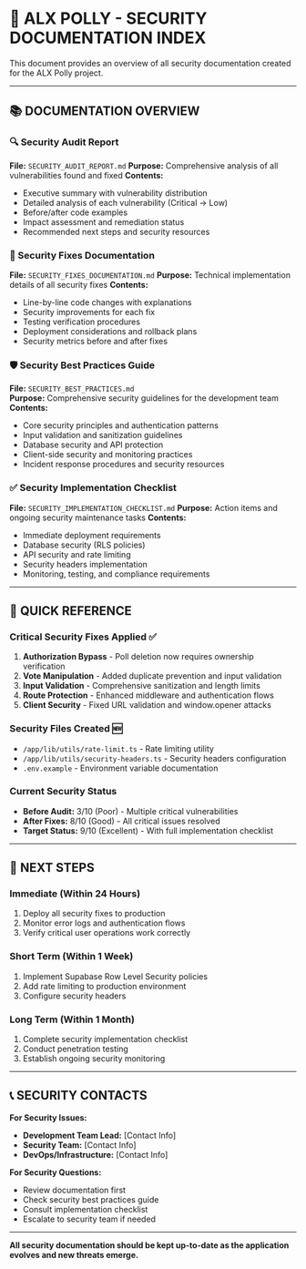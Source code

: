# 📄 ALX POLLY - SECURITY DOCUMENTATION INDEX

This document provides an overview of all security documentation created for the ALX Polly project.

---

## 📚 DOCUMENTATION OVERVIEW

### 🔍 Security Audit Report
**File:** `SECURITY_AUDIT_REPORT.md`
**Purpose:** Comprehensive analysis of all vulnerabilities found and fixed
**Contents:**
- Executive summary with vulnerability distribution
- Detailed analysis of each vulnerability (Critical → Low)
- Before/after code examples
- Impact assessment and remediation status
- Recommended next steps and security resources

### 🔧 Security Fixes Documentation  
**File:** `SECURITY_FIXES_DOCUMENTATION.md`
**Purpose:** Technical implementation details of all security fixes
**Contents:**
- Line-by-line code changes with explanations
- Security improvements for each fix
- Testing verification procedures
- Deployment considerations and rollback plans
- Security metrics before and after fixes

### 🛡️ Security Best Practices Guide
**File:** `SECURITY_BEST_PRACTICES.md`  
**Purpose:** Comprehensive security guidelines for the development team
**Contents:**
- Core security principles and authentication patterns
- Input validation and sanitization guidelines
- Database security and API protection
- Client-side security and monitoring practices
- Incident response procedures and security resources

### ✅ Security Implementation Checklist
**File:** `SECURITY_IMPLEMENTATION_CHECKLIST.md`
**Purpose:** Action items and ongoing security maintenance tasks
**Contents:**
- Immediate deployment requirements
- Database security (RLS policies)
- API security and rate limiting
- Security headers implementation
- Monitoring, testing, and compliance requirements

---

## 🔑 QUICK REFERENCE

### Critical Security Fixes Applied ✅
1. **Authorization Bypass** - Poll deletion now requires ownership verification
2. **Vote Manipulation** - Added duplicate prevention and input validation  
3. **Input Validation** - Comprehensive sanitization and length limits
4. **Route Protection** - Enhanced middleware and authentication flows
5. **Client Security** - Fixed URL validation and window.opener attacks

### Security Files Created 🆕
- `/app/lib/utils/rate-limit.ts` - Rate limiting utility
- `/app/lib/utils/security-headers.ts` - Security headers configuration
- `.env.example` - Environment variable documentation

### Current Security Status
- **Before Audit:** 3/10 (Poor) - Multiple critical vulnerabilities
- **After Fixes:** 8/10 (Good) - All critical issues resolved
- **Target Status:** 9/10 (Excellent) - With full implementation checklist

---

## 🎯 NEXT STEPS

### Immediate (Within 24 Hours)
1. Deploy all security fixes to production
2. Monitor error logs and authentication flows
3. Verify critical user operations work correctly

### Short Term (Within 1 Week)  
1. Implement Supabase Row Level Security policies
2. Add rate limiting to production environment
3. Configure security headers

### Long Term (Within 1 Month)
1. Complete security implementation checklist
2. Conduct penetration testing
3. Establish ongoing security monitoring

---

## 📞 SECURITY CONTACTS

**For Security Issues:**
- **Development Team Lead:** [Contact Info]
- **Security Team:** [Contact Info]  
- **DevOps/Infrastructure:** [Contact Info]

**For Security Questions:**
- Review documentation first
- Check security best practices guide
- Consult implementation checklist
- Escalate to security team if needed

---

**All security documentation should be kept up-to-date as the application evolves and new threats emerge.**